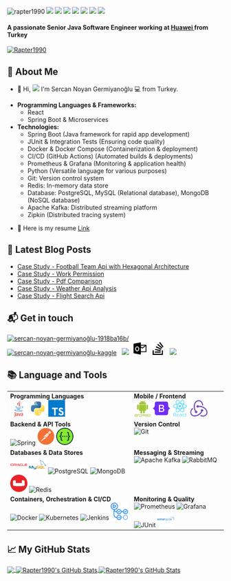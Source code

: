 <p align="left"> 
    <img src="https://komarev.com/ghpvc/?username=rapter1990" alt="rapter1990" /> 
    <img src="https://img.shields.io/github/followers/Rapter1990?style=social" />
    <img src="https://img.shields.io/github/stars/Rapter1990/Rapter1990?style=social" />
    <img src="https://img.shields.io/github/watchers/Rapter1990/Rapter1990?style=social" />
    <img src="https://img.shields.io/github/size/Rapter1990/Rapter1990/README.md" />
    <img src="https://img.shields.io/github/last-commit/Rapter1990/Rapter1990" />
    <img src="https://img.shields.io/github/contributors/Rapter1990/Rapter1990" />   
    <img src="https://badge.fury.io/gh/Rapter1990%2FRapter1990.svg" />  
    
</p>

<h4 align="left">A passionate Senior Java Software Engineer working at <a href="https://www.huawei.com/"> <b>Huawei</b> </a> from Turkey</h4>

<p align="left"> 
    <a href="https://github.com/ryo-ma/github-profile-trophy">
        <img src="https://github-profile-trophy.vercel.app/?username=Rapter1990&theme=onedark" alt="Rapter1990" />
    </a>
</p>

## 📖 About Me

- 🌝 Hi, <img src="https://github.com/TheDudeThatCode/TheDudeThatCode/blob/master/Assets/Hi.gif" width="30px"> I'm Sercan Noyan Germiyanoğlu 💻 from Turkey.

* **Programming Languages & Frameworks:**
    * React
    * Spring Boot & Microservices
* **Technologies:**
    * Spring Boot (Java framework for rapid app development)
    * JUnit & Integration Tests (Ensuring code quality)
    * Docker & Docker Compose (Containerization & deployment)
    * CI/CD (GitHub Actions) (Automated builds & deployments)
    * Prometheus & Grafana (Monitoring & application health)
    * Python (Versatile language for various purposes)
    * Git: Version control system
    * Redis: In-memory data store
    * Database: PostgreSQL, MySQL (Relational database), MongoDB (NoSQL database)
    * Apache Kafka: Distributed streaming platform
    * Zipkin (Distributed tracing system)

- 🔨 Here is my resume [Link](https://shorturl.at/CXIxR)  

## 📕 Latest Blog Posts

<!-- BLOG-POST-LIST:START -->
- [Case Study - Football Team Api with Hexagonal Architecture](https://github.com/Rapter1990/footballteamapi)
- [Case Study - Work Permission](https://github.com/Rapter1990/workpermission) 
- [Case Study - Pdf Comparison](https://github.com/Rapter1990/pdfcompare)
- [Case Study - Weather Api Analysis](https://github.com/Rapter1990/weatherapianalysis)
- [Case Study - Flight Search Api](https://github.com/Rapter1990/flightsearchapi)
<!-- BLOG-POST-LIST:END -->


## 📬 Get in touch

<p align="left">
  <a href="https://www.linkedin.com/in/sercan-noyan-germiyano%C4%9Flu-1918ba16b/"><img src="https://cdn.jsdelivr.net/npm/simple-icons@3.0.1/icons/linkedin.svg" alt="sercan-noyan-germiyanoğlu-1918ba16b/" height="30" width="30"></a>&nbsp;&nbsp;
  <a href="https://www.kaggle.com/flagnoyan/"><img src="https://cdn.jsdelivr.net/npm/simple-icons@3.0.1/icons/kaggle.svg" alt="sercan-noyan-germiyanoğlu-kaggle" height="30" width="30"></a>&nbsp;&nbsp;
  <a href="mailto:sngermiyanoglu@gmail.com"><img height="30" src="https://cdn.jsdelivr.net/npm/simple-icons@3.4.0/icons/gmail.svg"></a>&nbsp;&nbsp;
  <a href="mailto:sngermiyanoglu@hotmail.com"><img height="30" src="https://github.com/Rapter1990/Rapter1990/blob/master/outlook.svg"></a>&nbsp;&nbsp;
  <a href="https://stackoverflow.com/users/5719229/sercan-noyan-germiyano%c4%9flu"><img height="30" src="https://github.com/Rapter1990/Rapter1990/blob/master/stackoverflow.svg"></a>&nbsp;&nbsp;
  <a href="https://medium.com/@sngermiyanoglu"><img height="30" src="https://cdn.jsdelivr.net/npm/simple-icons@3.0.1/icons/medium.svg"></a>&nbsp;&nbsp;
</p>



## 📚 Language and Tools
<table width="100%">
  <tr>
    <!-- 0x0: Programming Languages -->
    <td id="0x0" valign="top">
      <strong>Programming Languages</strong><br>
      <img src="https://github.com/devicons/devicon/blob/master/icons/java/java-original-wordmark.svg" alt="Java" width="40" height="40"/>
      <img src="https://github.com/devicons/devicon/blob/master/icons/python/python-original.svg" alt="Python" width="40" height="40"/>
      <img src="https://github.com/devicons/devicon/blob/master/icons/typescript/typescript-original.svg" alt="TypeScript" width="40" height="40"/>
    </td>
    <!-- 0x1: Mobile / Frontend -->
    <td id="0x1" valign="top">
      <strong>Mobile / Frontend</strong><br>
      <img src="https://github.com/devicons/devicon/blob/master/icons/android/android-plain-wordmark.svg" alt="Android" width="40" height="40"/>
      <img src="https://github.com/devicons/devicon/blob/master/icons/bootstrap/bootstrap-plain.svg" alt="Bootstrap" width="40" height="40"/>
      <img src="https://github.com/devicons/devicon/blob/master/icons/react/react-original-wordmark.svg" alt="React" width="40" height="40"/>
      <img src="https://raw.githubusercontent.com/devicons/devicon/master/icons/redux/redux-original.svg" alt="Redux" width="40" height="40"/>
    </td>
  </tr>
  <tr>
    <!-- 1x0: Backend & API Tools -->
    <td id="1x0" valign="top">
      <strong>Backend &amp; API Tools</strong><br>
      <img src="https://www.vectorlogo.zone/logos/springio/springio-icon.svg" alt="Spring" width="40" height="40"/>
      <img src="https://github.com/devicons/devicon/blob/v2.16.0/icons/postman/postman-original.svg" alt="Postman" width="40" height="40"/>
      <img src="https://github.com/devicons/devicon/blob/v2.16.0/icons/swagger/swagger-original.svg" alt="Swagger" width="40" height="40"/>
    </td>
    <!-- 1x1: Version Control -->
    <td id="1x1" valign="top">
      <strong>Version Control</strong><br>
      <img src="https://www.vectorlogo.zone/logos/git-scm/git-scm-icon.svg" alt="Git" width="40" height="40"/>
    </td>
  </tr>
  <tr>
    <!-- 2x0: Databases & Data Stores -->
    <td id="2x0" valign="top">
      <strong>Databases &amp; Data Stores</strong><br>
      <img src="https://github.com/devicons/devicon/blob/master/icons/oracle/oracle-original.svg" alt="Oracle" width="40" height="40"/>
      <img src="https://raw.githubusercontent.com/devicons/devicon/master/icons/mysql/mysql-original-wordmark.svg" alt="MySQL" width="40" height="40"/>
      <img src="https://cdn.jsdelivr.net/gh/devicons/devicon/icons/postgresql/postgresql-original.svg" alt="PostgreSQL" width="40" height="40"/>
      <img src="https://cdn.jsdelivr.net/gh/devicons/devicon/icons/mongodb/mongodb-original-wordmark.svg" alt="MongoDB" width="40" height="40"/>
      <img src="https://github.com/devicons/devicon/blob/v2.16.0/icons/couchbase/couchbase-original.svg" alt="Couchbase" width="40" height="40"/>
      <img src="https://cdn.jsdelivr.net/gh/devicons/devicon/icons/redis/redis-original.svg" alt="Redis" width="40" height="40"/>
    </td>
    <!-- 2x1: Messaging & Streaming -->
    <td id="2x1" valign="top">
      <strong>Messaging &amp; Streaming</strong><br>
      <img src="https://cdn.jsdelivr.net/gh/devicons/devicon/icons/apachekafka/apachekafka-original.svg" alt="Apache Kafka" width="40" height="40"/>
      <img src="https://www.vectorlogo.zone/logos/rabbitmq/rabbitmq-icon.svg" alt="RabbitMQ" width="40" height="40"/>
    </td>
  </tr>
  <tr>
    <!-- 3x0: Containers, Orchestration & CI/CD -->
    <td id="3x0" valign="top">
      <strong>Containers, Orchestration &amp; CI/CD</strong><br>
      <img src="https://cdn.jsdelivr.net/gh/devicons/devicon/icons/docker/docker-original.svg" alt="Docker" width="40" height="40"/>
      <img src="https://cdn.jsdelivr.net/gh/devicons/devicon/icons/kubernetes/kubernetes-plain.svg" alt="Kubernetes" width="40" height="40"/>
      <img src="https://cdn.jsdelivr.net/gh/devicons/devicon/icons/jenkins/jenkins-original.svg" alt="Jenkins" width="40" height="40"/>
      <img src="https://github.com/devicons/devicon/blob/v2.16.0/icons/githubactions/githubactions-original.svg" alt="GitHub Actions" width="40" height="40"/>
    </td>
    <!-- 3x1: Monitoring & Quality -->
    <td id="3x1" valign="top">
      <strong>Monitoring &amp; Quality</strong><br>
      <img src="https://cdn.jsdelivr.net/gh/devicons/devicon/icons/prometheus/prometheus-original.svg" alt="Prometheus" width="40" height="40"/>
      <img src="https://cdn.jsdelivr.net/gh/devicons/devicon/icons/grafana/grafana-original.svg" alt="Grafana" width="40" height="40"/>
      <img src="https://cdn.jsdelivr.net/gh/devicons/devicon/icons/junit/junit-original.svg" alt="JUnit" width="40" height="40"/>
      <img src="https://github.com/devicons/devicon/blob/v2.16.0/icons/sonarqube/sonarqube-plain-wordmark.svg" alt="SonarQube" width="40" height="40"/>
    </td>
  </tr>
</table>



## &#x1f4c8; My GitHub Stats

<a href="https://github.com/Rapter1990">
  <img align="center" src="https://github-readme-stats.vercel.app/api/top-langs/?username=Rapter1990&title_color=ffffff&text_color=c9cacc&icon_color=2bbc8a&bg_color=1d1f21" />
</a>

<a href="https://github.com/Rapter1990">
  <img align="center" src="https://github-readme-stats.vercel.app/api?username=Rapter1990&show_icons=true&line_height=27&count_private=true&title_color=ffffff&text_color=c9cacc&icon_color=2bbc8a&bg_color=1d1f21" alt="Rapter1990's GitHub Stats" />
</a>


<a href="https://github.com/Rapter1990">
  <img align="center" src="https://streak-stats.demolab.com?user=Rapter1990&theme=dark" alt="Rapter1990's GitHub Stats" />
</a>
